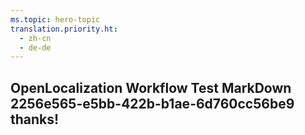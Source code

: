 ```yaml
---
ms.topic: hero-topic
translation.priority.ht: 
  - zh-cn
  - de-de
---
```

## OpenLocalization Workflow Test MarkDown 2256e565-e5bb-422b-b1ae-6d760cc56be9 thanks!
